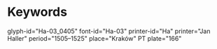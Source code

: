 # Keywords
glyph-id="Ha-03_0405"
font-id="Ha-03"
printer-id="Ha"
printer="Jan Haller"
period="1505–1525"
place="Kraków"
PT plate="166"
